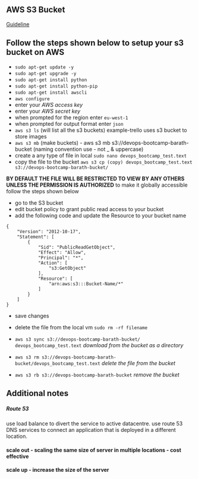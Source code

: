 ## AWS S3 Bucket

[Guideline](https://docs.aws.amazon.com/AmazonS3/latest/userguide)

## Follow the steps shown below to setup your s3 bucket on AWS
- `sudo apt-get update -y`
- `sudo apt-get upgrade -y`
- `sudo apt-get install python`
- `sudo apt-get install python-pip`
- `sudo apt-get install awscli`
- `aws configure`
- enter your *AWS access key*
- enter your *AWS secret key*
- when prompted for the region enter `eu-west-1`
- when prompted for output format enter `json`
- `aws s3 ls` (will list all the s3 buckets) example-trello uses s3 bucket to store images
- `aws s3 mb` (make buckets) - aws s3 mb s3://devops-bootcamp-barath-bucket (naming convention use - not _ & uppercase)
- create a any type of file in local `sudo nano devops_bootcamp_test.text`
- copy the file to the bucket `aws s3 cp (copy) devops_bootcamp_test.text s3://devops-bootcamp-barath-bucket/`

**BY DEFAULT THE FILE WILL BE RESTRICTED TO VIEW BY ANY OTHERS UNLESS THE PERMISSION IS AUTHORIZED**
to make it globally accessible follow the steps shown below
- go to the S3 bucket
- edit bucket policy to grant public read access to your bucket
- add the following code and update the Resource to your bucket name
```
{
    "Version": "2012-10-17",
    "Statement": [
        {
            "Sid": "PublicReadGetObject",
            "Effect": "Allow",
            "Principal": "*",
            "Action": [
                "s3:GetObject"
            ],
            "Resource": [
                "arn:aws:s3:::Bucket-Name/*"
            ]
        }
    ]
}
```
- save changes


- delete the file from the local vm `sudo rm -rf filename`
- `aws s3 sync s3://devops-bootcamp-barath-bucket/ devops_bootcamp_test.text` *download from the bucket as a directory*
- `aws s3 rm s3://devops-bootcamp-barath-bucket/devops_bootcamp_test.text` *delete the file from the bucket*
- `aws s3 rb s3://devops-bootcamp-barath-bucket` *remove the bucket*

## Additional notes

##### Route 53
use load balance to divert the service to active datacentre.
use route 53 DNS services to connect an application that is deployed in a different location.

#### scale out - scaling the same size of server in multiple locations - cost effective
#### scale up - increase the size of the server
 